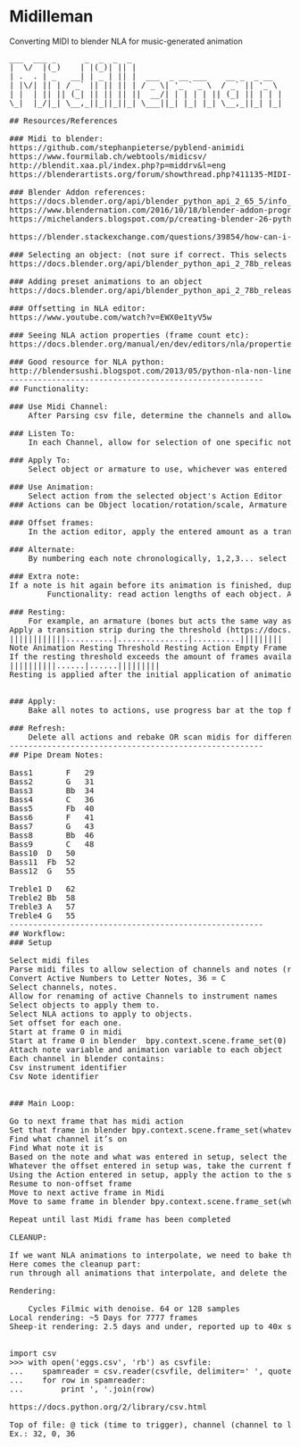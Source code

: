 # Midilleman
Converting MIDI to blender NLA for music-generated animation
<pre>
___  ___ _      _  _  _  _                                
|  \/  |(_)    | |(_)| || |                               
| .  . | _   __| | _ | || |  ___  _ __ ___    __ _  _ __  
| |\/| || | / _` || || || | / _ \| '_ ` _ \  / _` || '_ \ 
| |  | || || (_| || || || ||  __/| | | | | || (_| || | | |
\_|  |_/|_| \__,_||_||_||_| \___||_| |_| |_| \__,_||_| |_|
                                                        
## Resources/References

### Midi to blender:
https://github.com/stephanpieterse/pyblend-animidi
https://www.fourmilab.ch/webtools/midicsv/
http://blendit.xaa.pl/index.php?p=middrv&l=eng
https://blenderartists.org/forum/showthread.php?411135-MIDI-Keyboard-Controlling-Blender-Face

### Blender Addon references:
https://docs.blender.org/api/blender_python_api_2_65_5/info_tutorial_addon.html
https://www.blendernation.com/2016/10/18/blender-addon-programming-tutorial/
https://michelanders.blogspot.com/p/creating-blender-26-python-add-on.html

https://blender.stackexchange.com/questions/39854/how-can-i-open-a-file-select-dialog-via-python-to-add-an-image-sequence-into-vse Adding an “open csv file” button

### Selecting an object: (not sure if correct. This selects the object in the scene, not sure about if it's for applying modifiers to) we want “Browse object to be linked”
https://docs.blender.org/api/blender_python_api_2_78b_release/bpy.ops.outliner.html#bpy.ops.outliner.object_operation

### Adding preset animations to an object
https://docs.blender.org/api/blender_python_api_2_78b_release/bpy.ops.nla.html#bpy.ops.nla.actionclip_add

### Offsetting in NLA editor:
https://www.youtube.com/watch?v=EWX0e1tyV5w

### Seeing NLA action properties (frame count etc):
https://docs.blender.org/manual/en/dev/editors/nla/properties_modifiers.html#action-clip

### Good resource for NLA python:
http://blendersushi.blogspot.com/2013/05/python-nla-non-linear-animation-with.html
------------------------------------------------------
## Functionality:

### Use Midi Channel:
	After Parsing csv file, determine the channels and allow for selection

### Listen To:
	In each Channel, allow for selection of one specific note/percussion instrument

### Apply To:
	Select object or armature to use, whichever was entered

### Use Animation:
	Select action from the selected object's Action Editor
### Actions can be Object location/rotation/scale, Armature animation, or shader nodetrees (useful for lasers)

### Offset frames:
	In the action editor, apply the entered amount as a translation in frames, for example: if -38 was entered, shift the selected object’s animation 38 frames backwards.

### Alternate:
	By numbering each note chronologically, 1,2,3... select two blender channels, one for the odds and one for the evens. This could be expanded to alternate between more than two.

### Extra note:
If a note is hit again before its animation is finished, duplicate the object, clear its animations and put the second animation there, to prevent overlap. Possibly use that object multiple times instead of duplicating each time. This issue could probably be solved if we used alternation between two objects per channel. This is especially noticeable with the drums, seeing as they will most likely be hit more than once per animation cycle.
		Functionality: read action lengths of each object. Attach framecount variable to each object. Whenever the note is played, check that many frames and under to determine if duplicates exist. For example, Bass4 has a framecount of 72, so when it’s played in the csv, check between frame +0 and frame +72, if there is another of the same note, trigger the duplication/alternation.

### Resting:
	For example, an armature (bones but acts the same way as objects do in the action editor) would be used, let’s take the robot from starship groove. Each unique note it hits would be a separate animation (13 actions total), which is implemented, however the transition between them is not. User will create an action for resting (1 frame. Do a check to make sure that it is 1 frame). If resting is checked, there’ll be a resting threshold that determines to amount of frames in between the played animation and the resting frame. Let’s say we hit two notes right after each other and we give it a resting threshold of 10 frames.
Apply a transition strip during the threshold (https://docs.blender.org/manual/en/dev/editors/nla/strips.html#transition-strips)
||||||||||||..........|...............|..........|||||||||
Note Animation Resting Threshold Resting Action Empty Frame
If the resting threshold exceeds the amount of frames available (threshold*2 +1), take an average of the first and last frames of each animation use that frame, round up if not a whole number. 
||||||||||......|......|||||||||
Resting is applied after the initial application of animations to avoid overlap.


### Apply:
	Bake all notes to actions, use progress bar at the top for added debug

### Refresh:
	Delete all actions and rebake OR scan midis for differences and apply differences.
------------------------------------------------------
## Pipe Dream Notes:

Bass1 		F	29
Bass2 		G	31
Bass3 		Bb	34
Bass4 		C	36
Bass5 		Fb	40
Bass6 		F	41
Bass7		G	43
Bass8 		Bb	46
Bass9 		C	48
Bass10 	D	50
Bass11 	Fb	52
Bass12 	G	55

Treble1	D	62
Treble2	Bb	58
Treble3	A	57
Treble4	G	55
------------------------------------------------------
## Workflow:
### Setup

Select midi files
Parse midi files to allow selection of channels and notes (record which channel #s are active and what note #s are active)
Convert Active Numbers to Letter Notes, 36 = C
Select channels, notes.
Allow for renaming of active Channels to instrument names
Select objects to apply them to.
Select NLA actions to apply to objects.
Set offset for each one.
Start at frame 0 in midi
Start at frame 0 in blender  bpy.context.scene.frame_set(0)
Attach note variable and animation variable to each object
Each channel in blender contains:
Csv instrument identifier
Csv Note identifier


### Main Loop:

Go to next frame that has midi action
Set that frame in blender bpy.context.scene.frame_set(whatever that number is)
Find what channel it’s on
Find What note it is
Based on the note and what was entered in setup, select the object that corresponds to the note using bpy.data.objects['ENTEREDOBJECTNAME'].select = True
Whatever the offset entered in setup was, take the current frame and add the offset to it using bpy.context.scene.frame_set(whatever that number is)
Using the Action entered in setup, apply the action to the selected object bpy.ops.nla.actionclip_add(whatever the user selected in setup)
Resume to non-offset frame
Move to next active frame in Midi
Move to same frame in blender bpy.context.scene.frame_set(whatever that number is)

Repeat until last Midi frame has been completed

CLEANUP:

If we want NLA animations to interpolate, we need to bake them to frames (NLA: Bake Action)
Here comes the cleanup part:
run through all animations that interpolate, and delete the keyframes on the frame before each action. For example if an animation plays from frame 6 to 10 and another plays from 12 to 14, delete keyframes 5 and 11.

Rendering:

	Cycles Filmic with denoise. 64 or 128 samples
Local rendering: ~5 Days for 7777 frames
Sheep-it rendering: 2.5 days and under, reported up to 40x speedup meaning a 3 hour render


import csv
>>> with open('eggs.csv', 'rb') as csvfile:
...    spamreader = csv.reader(csvfile, delimiter=' ', quotechar='|')
...    for row in spamreader:
...        print ', '.join(row)

https://docs.python.org/2/library/csv.html

Top of file: @ tick (time to trigger), channel (channel to look in), note (note in that channel to hit
Ex.: 32, 0, 36

</pre>
